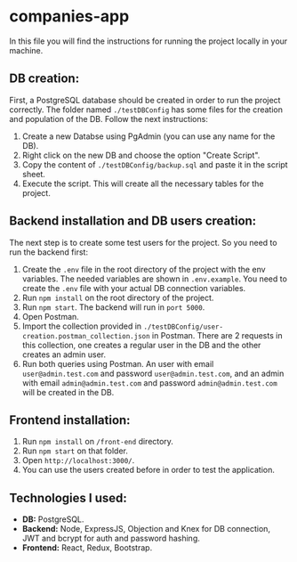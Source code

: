 # companies-app

In this file you will find the instructions for running the project locally in your machine.

## DB creation:

First, a PostgreSQL database should be created in order to run the project correctly. The folder named `./testDBConfig` has some files for the creation and population of the DB. Follow the next instructions:

1. Create a new Databse using PgAdmin (you can use any name for the DB).
2. Right click on the new DB and choose the option "Create Script".
3. Copy the content of `./testDBConfig/backup.sql` and paste it in the script sheet.
4. Execute the script. This will create all the necessary tables for the project.

## Backend installation and DB users creation:

The next step is to create some test users for the project. So you need to run the backend first:

1. Create the `.env` file in the root directory of the project with the env variables. The needed variables are shown in `.env.example`. You need to create the `.env` file with your actual DB connection variables.
2. Run `npm install` on the root directory of the project.
3. Run `npm start`. The backend will run in `port 5000`.
4. Open Postman.
5. Import the collection provided in `./testDBConfig/user-creation.postman_collection.json` in Postman. There are 2 requests in this collection, one creates a regular user in the DB and the other creates an admin user.
6. Run both queries using Postman. An user with email `user@admin.test.com` and password `user@admin.test.com`, and an admin with email `admin@admin.test.com` and password `admin@admin.test.com` will be created in the DB.

## Frontend installation:

1. Run `npm install` on `/front-end` directory.
2. Run `npm start` on that folder.
3. Open `http://localhost:3000/`.
4. You can use the users created before in order to test the application.

## Technologies I used:

- **DB:** PostgreSQL.
- **Backend:**  Node, ExpressJS, Objection and Knex for DB connection, JWT and bcrypt for auth and password hashing.
- **Frontend:** React, Redux, Bootstrap.

